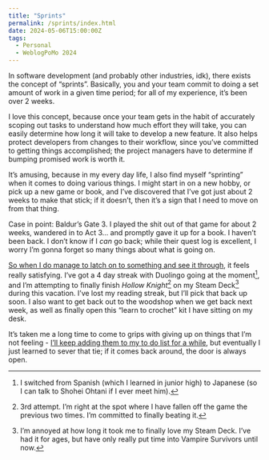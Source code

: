 ```yaml
---
title: "Sprints"
permalink: /sprints/index.html
date: 2024-05-06T15:00:00Z
tags: 
  - Personal
  - WeblogPoMo 2024
---
```


In software development (and probably other industries, idk), there exists the concept of “sprints”. Basically, you and your team commit to doing a set amount of work in a given time period; for all of my experience, it’s been over 2 weeks.

I love this concept, because once your team gets in the habit of accurately scoping out tasks to understand how much effort they will take, you can easily determine how long it will take to develop a new feature. It also helps protect developers from changes to their workflow, since you’ve committed to getting things accomplished; the project managers have to determine if bumping promised work is worth it.

It’s amusing, because in my every day life, I also find myself “sprinting” when it comes to doing various things. I might start in on a new hobby, or pick up a new game or book, and I’ve discovered that I’ve got just about 2 weeks to make that stick; if it doesn’t, then it’s a sign that I need to move on from that thing.

Case in point: Baldur’s Gate 3. I played the shit out of that game for about 2 weeks, wandered in to Act 3… and promptly gave it up for a book. I haven’t been back. I don’t know if I _can_ go back; while their quest log is excellent, I worry I’m gonna forget so many things about what is going on.

[So when I do manage to latch on to something and see it through](/accidental-fifty/), it feels really satisfying. I’ve got a 4 day streak with Duolingo going at the moment[^1], and I’m attempting to finally finish _Hollow Knight_[^2] on my Steam Deck[^3] during this vacation. I’ve lost my reading streak, but I’ll pick that back up soon. I also want to get back out to the woodshop when we get back next week, as well as finally open this “learn to crochet” kit I have sitting on my desk.

[^1]: I switched from Spanish (which I learned in junior high) to Japanese (so I can talk to Shohei Ohtani if I ever meet him).

[^2]: 3rd attempt. I’m right at the spot where I have fallen off the game the previous two times. I’m committed to finally beating it.

[^3]: I’m annoyed at how long it took me to finally love my Steam Deck. I’ve had it for ages, but have only really put time into Vampire Survivors until now.

It’s taken me a long time to come to grips with giving up on things that I’m not feeling - [I’ll keep adding them to my to do list for a while](/sunday-ritual/), but eventually I just learned to sever that tie; if it comes back around, the door is always open.
